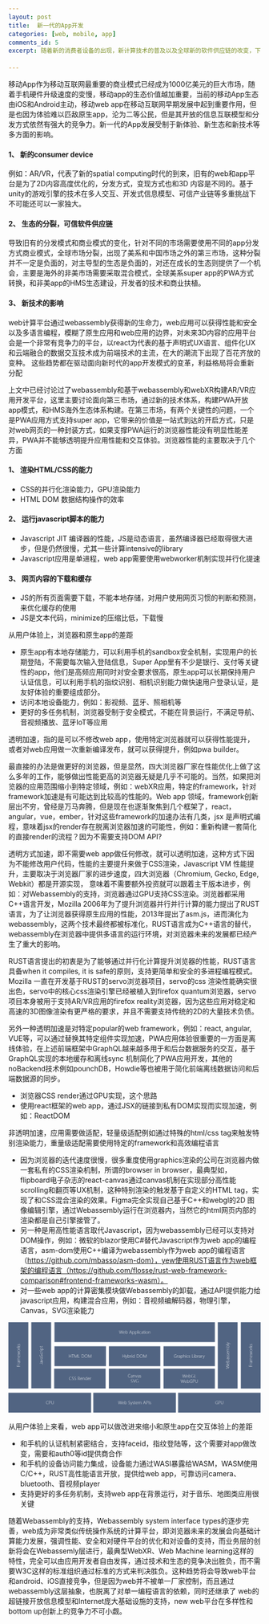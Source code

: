 ```yaml
---
layout: post
title:  新一代的App开发
categories: [web, mobile, app]
comments_id: 5
excerpt: 随着新的消费者设备的出现，新计算技术的普及以及全球新的软件供应链的改变，下一代的app开发已经浮出水面

---
```

移动App作为移动互联网最重要的商业模式已经成为1000亿美元的巨大市场，随着手机硬件升级速度的变慢，移动app的生态价值越加重要，当前的移动App生态由iOS和Android主动，移动web app在移动互联网早期发展中起到重要作用，但是也因为体验难以匹敌原生app，沦为二等公民，但是其开放的信息互联模型和分发方式依然有强大的竞争力。新一代的App发展受制于新体验、新生态和新技术等多方面的影响。

#### 1、	新的consumer device
例如：AR/VR，代表了新的spatial computing时代的到来，旧有的web和app平台是为了2D内容高度优化的，分发方式，变现方式也和3D 内容是不同的。基于unity的游戏引擎的技术在多人交互、开发式信息模型、可信产业链等多重挑战下不可能还可以一家独大。
#### 2、	生态的分裂，可信软件供应链
导致旧有的分发模式和商业模式的变化，针对不同的市场需要使用不同的app分发方式商业模式，全球市场分裂，出现了美系和中国市场之外的第三市场，这种分裂并不一定是负面的，对主导型的生态是负面的，对还在成长的生态则提供了一个机会，主要是海外的非美市场需要采取混合模式，全球美系super app的PWA方式转换，和非美app的HMS生态建设，开发者的技术和商业扶植。	
#### 3、	新技术的影响
web计算平台通过webassembly获得新的生命力，web应用可以获得性能和安全以及多语言编程，模糊了原生应用和web应用的边界，对未来3D内容的应用平台会是一个非常有竞争力的平台，以react为代表的基于声明式UX语言、组件化UX和云端融合的数据交互技术成为前端技术的主流，在大的潮流下出现了百花齐放的变种。
这些趋势都在驱动面向新时代的app开发模式的变革，利益格局将会重新分配

上文中已经讨论过了webassembly和基于webassembly和webXR构建AR/VR应用开发平台，这里主要讨论面向第三市场，通过新的技术体系，构建PWA开放app模式，和HMS海外生态体系构建。在第三市场，有两个关键性的问题，一个是PWA应用方式支持super app，它带来的价值是一站式到达的开启方式，只是对web网页的一种封装方式，如果支撑PWA运行的浏览器性能没有明显性能差异，PWA并不能够透明提升应用性能和交互体验。浏览器性能的主要取决于几个方面

#### 1、	渲染HTML/CSS的能力
   - CSS的并行化渲染能力，GPU渲染能力
   - HTML DOM 数据结构操作的效率
#### 2、	运行javascript脚本的能力
   - Javascript JIT 编译器的性能，JS是动态语言，虽然编译器已经取得很大进步，但是仍然很慢，尤其一些计算intensive的library
   - Javascript应用是单进程，web app需要使用webworker机制实现并行化提速
#### 3、	网页内容的下载和缓存
   - JS的所有页面需要下载，不能本地存储，对用户使用网页习惯的判断和预测，来优化缓存的使用
   - JS是文本代码，minimize的压缩比低，下载慢
  
  
从用户体验上，浏览器和原生app的差距

  - 原生app有本地存储能力，可以利用手机的sandbox安全机制，实现用户的长期登陆，不需要每次输入登陆信息，Super App里有不少是银行、支付等关键性的app，他们是高频应用同时对安全要求很高，原生app可以长期保持用户认证信息，可以利用手机的指纹识别、相机识别能力做快速用户登录认证，是友好体验的重要组成部分。
  - 访问本地设备能力，例如：影视频、蓝牙、照相机等
  - 更好的多任务机制，浏览器受制于安全模式，不能在背景运行，不满足导航、音视频播放、蓝牙IoT等应用
  
透明加速，指的是可以不修改web app，使用特定浏览器就可以获得性能提升，或者对web应用做一次重新编译发布，就可以获得提升，例如pwa builder。

最直接的办法是做更好的浏览器，但是显然，四大浏览器厂家在性能优化上做了这么多年的工作，能够做出性能更高的浏览器无疑是几乎不可能的。当然，如果把浏览器的应用范围缩小到特定领域，例如：webXR应用，特定的framework，针对framework加速是有可能达到比较高的性能的。Web app 领域，framework创新层出不穷，曾经是万马奔腾，但是现在也逐渐聚焦到几个框架了，react，angular，vue，ember，针对这些framework的加速办法有几类，jsx 是声明式编程，意味着jsx的render存在脱离浏览器加速的可能性，例如：重新构建一套简化的直接render的流程？因为不需要支持DOM API?

透明方式加速，即不需要web app做任何修改，就可以透明加速，这种方式下因为不能修改用户代码，性能的主要提升来做于CSS渲染，Javascript VM 性能提升，主要取决于浏览器厂家的进步速度，四大浏览器（Chromium, Gecko, Edge, Webkit）都是开源实现， 意味着不需要额外投资就可以跟着主干版本进步，例如：对Webassembly的支持，浏览器通过GPU支持CSS渲染。浏览器都采用C++语言开发，Mozilla 2006年为了提升浏览器并行并行计算的能力提出了RUST语言，为了让浏览器获得原生应用的性能，2013年提出了asm.js，进而演化为webassembly，这两个技术最终都被标准化，RUST语言成为C++语言的替代，webassembly在浏览器中提供多语言的运行环境，对浏览器未来的发展都已经产生了重大的影响。

RUST语言提出的初衷是为了能够通过并行化计算提升浏览器的性能，RUST语言具备when it compiles, it is safe的原则，支持更简单和安全的多进程编程模式。Mozilla 一直在开发基于RUST的servo浏览器项目，servo的css 渲染性能确实很出色，servo中的核心css渲染引擎已经被植入到firefox quantum浏览器，servo项目本身被用于支持AR/VR应用的firefox reality浏览器，因为这些应用对稳定和高速的3D图像渲染有更严格的要求，并且不需要支持传统的2D的大量技术负债。


另外一种透明加速是对特定popular的web framework，例如：react, angular, VUE等，可以通过替换其特定组件实现加速，PWA应用体验很重要的一方面是离线体验，在上述前端框架中GraphQL越来越多用于和后台数据服务的交互，基于GraphQL实现的本地缓存和离线sync 机制简化了PWA应用开发，其他的noBackend技术例如pounchDB，Howdie等也被用于简化前端离线数据访问和后端数据源的同步。


  - 浏览器CSS render通过GPU实现，这个思路
  - 使用react框架的web app，通过JSX的链接到私有DOM实现而实现加速，例如：ReactDOM




非透明加速，应用需要做适配，轻量级适配例如通过特殊的html/css tag来触发特别渲染能力，重量级适配需要使用特定的framework和高效编程语言
  - 因为浏览器的迭代速度很慢，很多重度使用graphics渲染的公司在浏览器内做一套私有的CSS渲染机制，所谓的browser in browser，最典型如，flipboard电子杂志的react-canvas通过canvas机制在实现部分高性能scrolling和翻页等UX机制，这种特别渲染的触发基于自定义的HTML tag，实现了和CSS混合渲染的效果。Figma完全实现自己基于C++和webgl的2D 图像编辑引擎，通过Webassembly运行在浏览器内，当然它的html网页内部的渲染都是自己引擎接管了。
  - 另一种是用高性能语言取代Javascript，因为webassembly已经可以支持对DOM操作，例如：微软的blazor使用C#替代Javascript作为web app的编程语言，asm-dom使用C++编译为webassembly作为web app的编程语言（https://github.com/mbasso/asm-dom），yew使用RUST语言作为web框架的编程语言（https://github.com/flosse/rust-web-framework-comparison#frontend-frameworks-wasm）。
  - 对一些web app的计算密集模块做Webassembly的卸载，通过API提供能力给javascript应用，构建混合应用，例如：音视频编解码器，物理引擎，Canvas，SVG渲染能力

![web app 架构](../images/webapp.png)



从用户体验上来看，web app可以做改进来缩小和原生app在交互体验上的差距
  - 和手机的认证机制紧密结合，支持faceid，指纹登陆等，这个需要对app做改变，需要和auth0等id提供商合作
  - 和手机的设备访问能力集成，设备能力通过WASI暴露给WASM，WASM使用C/C++，RUST高性能语言开放，提供给web app，可靠访问camera、bluetooth、音视频player
  - 支持更好的多任务机制，支持web app在背景运行，对于音乐、地图类应用很关键


随着Webassembly的支持，Webassembly system interface types的逐步完善，web成为非常类似传统操作系统的计算平台，即浏览器未来的发展会向基础计算能力发展，强调性能、安全和对硬件平台的优化和对设备的支持，而业务层的创新将会在Webassemly层进行，最典型WebXR、Web Machine learning这样的特性，完全可以由应用开发者自由发挥，通过技术和生态的竞争决出胜负，而不需要W3C这样的标准组织通过标准的方式来判决胜负。这种趋势将会导致web平台和android、iOS直接竞争，但是因为web并不被单一厂家控制，而且通过webassembly这层抽象，也脱离了对单一编程语言的依赖，同时还继承了 web的超链接开放信息模型和Internet庞大基础设施的支持，new web平台在多样性和bottom up创新上的竞争力不可小觑。





